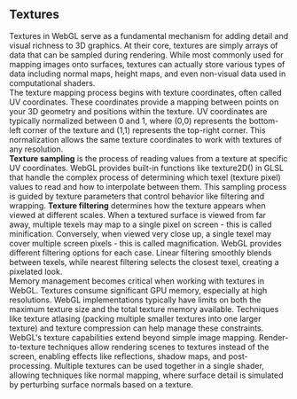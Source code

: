 ## Textures
Textures in WebGL serve as a fundamental mechanism for adding detail and visual richness to 3D graphics. At their core, textures are simply arrays of data that can be sampled during rendering. While most commonly used for mapping images onto surfaces, textures can actually store various types of data including normal maps, height maps, and even non-visual data used in computational shaders.  
The texture mapping process begins with texture coordinates, often called UV coordinates. These coordinates provide a mapping between points on your 3D geometry and positions within the texture. UV coordinates are typically normalized between 0 and 1, where (0,0) represents the bottom-left corner of the texture and (1,1) represents the top-right corner. This normalization allows the same texture coordinates to work with textures of any resolution.  
**Texture sampling** is the process of reading values from a texture at specific UV coordinates. WebGL provides built-in functions like texture2D() in GLSL that handle the complex process of determining which texel (texture pixel) values to read and how to interpolate between them. This sampling process is guided by texture parameters that control behavior like filtering and wrapping.
**Texture filtering** determines how the texture appears when viewed at different scales. When a textured surface is viewed from far away, multiple texels may map to a single pixel on screen - this is called minification. Conversely, when viewed very close up, a single texel may cover multiple screen pixels - this is called magnification. WebGL provides different filtering options for each case. Linear filtering smoothly blends between texels, while nearest filtering selects the closest texel, creating a pixelated look.  
Memory management becomes critical when working with textures in WebGL. Textures consume significant GPU memory, especially at high resolutions. WebGL implementations typically have limits on both the maximum texture size and the total texture memory available. Techniques like texture atlasing (packing multiple smaller textures into one larger texture) and texture compression can help manage these constraints.
WebGL's texture capabilities extend beyond simple image mapping. Render-to-texture techniques allow rendering scenes to textures instead of the screen, enabling effects like reflections, shadow maps, and post-processing. Multiple textures can be used together in a single shader, allowing techniques like normal mapping, where surface detail is simulated by perturbing surface normals based on a texture.